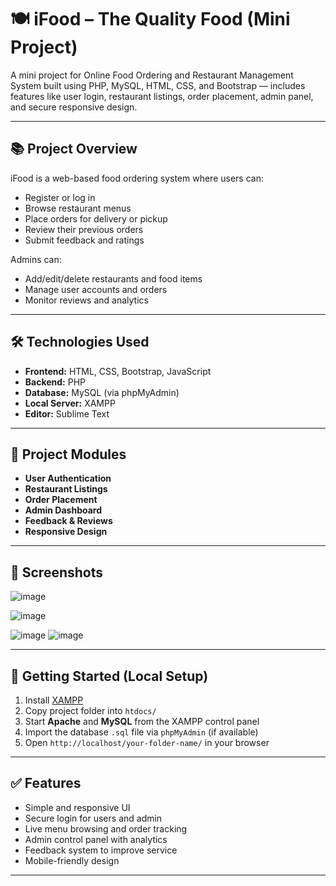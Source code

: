# 🍽️ iFood – The Quality Food (Mini Project)

A mini project for Online Food Ordering and Restaurant Management System built using PHP, MySQL, HTML, CSS, and Bootstrap — includes features like user login, restaurant listings, order placement, admin panel, and secure responsive design.

---

## 📚 Project Overview

iFood is a web-based food ordering system where users can:
- Register or log in
- Browse restaurant menus
- Place orders for delivery or pickup
- Review their previous orders
- Submit feedback and ratings

Admins can:
- Add/edit/delete restaurants and food items
- Manage user accounts and orders
- Monitor reviews and analytics
---

## 🛠️ Technologies Used

- **Frontend:** HTML, CSS, Bootstrap, JavaScript
- **Backend:** PHP
- **Database:** MySQL (via phpMyAdmin)
- **Local Server:** XAMPP
- **Editor:** Sublime Text

---

## 🧩 Project Modules

- **User Authentication**
- **Restaurant Listings**
- **Order Placement**
- **Admin Dashboard**
- **Feedback & Reviews**
- **Responsive Design**

---

## 📸 Screenshots

![image](https://github.com/user-attachments/assets/d87c50fa-344b-43dd-ad09-b593e1c6a21d)

![image](https://github.com/user-attachments/assets/3ec0ea57-2bf0-49be-b02a-0026a0ce419d)

![image](https://github.com/user-attachments/assets/83fb50d2-9fc2-4bf4-8142-45cbd0cf548e)
![image](https://github.com/user-attachments/assets/b3222b3a-ef75-4a37-a2b0-cb01a7dae59d)


---

## 🚀 Getting Started (Local Setup)

1. Install [XAMPP](https://www.apachefriends.org/)
2. Copy project folder into `htdocs/`
3. Start **Apache** and **MySQL** from the XAMPP control panel
4. Import the database `.sql` file via `phpMyAdmin` (if available)
5. Open `http://localhost/your-folder-name/` in your browser

---

## ✅ Features

- Simple and responsive UI
- Secure login for users and admin
- Live menu browsing and order tracking
- Admin control panel with analytics
- Feedback system to improve service
- Mobile-friendly design

---

